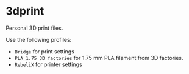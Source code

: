 3dprint
=======

Personal 3D print files.

Use the following profiles:

  * `Bridge` for print settings
  * `PLA_1.75 3D factories` for 1.75 mm PLA filament from 3D factories.
  * `RebeliX` for printer settings

